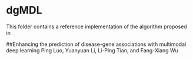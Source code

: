 # dgMDL
This folder contains a reference implementation of the algorithm proposed in

##Enhancing the prediction of disease-gene associations with multimodal deep learning
Ping Luo, Yuanyuan Li, Li-Ping Tian, and Fang-Xiang Wu
